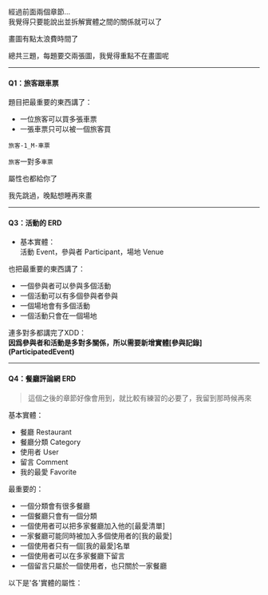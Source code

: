 經過前面兩個章節...  
我覺得只要能說出並拆解實體之間的關係就可以了  

畫圖有點太浪費時間了

總共三題，每題要交兩張圖，我覺得重點不在畫圖呢  
___
#### Q1：旅客跟車票  
題目把最重要的東西講了：  
* 一位旅客可以買多張車票
* 一張車票只可以被一個旅客買

`旅客-1_M-車票`

`旅客`一對多`車票`

屬性也都給你了

我先跳過，晚點想睡再來畫
___

#### Q3：活動的 ERD
* 基本實體：  
活動 Event，參與者 Participant，場地 Venue

也把最重要的東西講了：
* 一個參與者可以參與多個活動
* 一個活動可以有多個參與者參與
* 一個場地會有多個活動
* 一個活動只會在一個場地

連多對多都講完了XDD：  
**因爲參與者和活動是多對多關係，所以需要新增實體[參與記錄] (ParticipatedEvent)**

___

#### Q4：餐廳評論網 ERD
> 這個之後的章節好像會用到，就比較有練習的必要了，我留到那時候再來

基本實體：
* 餐廳 Restaurant
* 餐廳分類 Category
* 使用者 User
* 留言 Comment
* 我的最愛 Favorite

最重要的：
* 一個分類會有很多餐廳
* 一個餐廳只會有一個分類
* 一個使用者可以把多家餐廳加入他的[最愛清單]
* 一家餐廳可能同時被加入多個使用者的[我的最愛]
* 一個使用者只有一個[我的最愛]名單
* 一個使用者可以在多家餐廳下留言
* 一個留言只屬於一個使用者，也只關於一家餐廳

以下是'各'實體的屬性：

<!-- 目前累計時間 2hr，共花了 25mins -->
